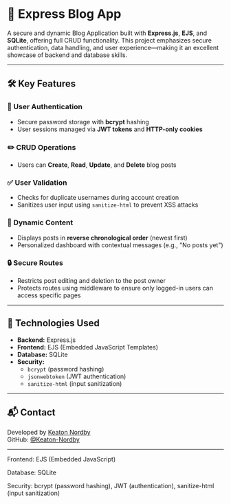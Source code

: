 # 📝 Express Blog App

A secure and dynamic Blog Application built with **Express.js**, **EJS**, and **SQLite**, offering full CRUD functionality. This project emphasizes secure authentication, data handling, and user experience—making it an excellent showcase of backend and database skills.

---

## 🛠️ Key Features

### 🔐 User Authentication
- Secure password storage with **bcrypt** hashing  
- User sessions managed via **JWT tokens** and **HTTP-only cookies**

### ✏️ CRUD Operations
- Users can **Create**, **Read**, **Update**, and **Delete** blog posts

### ✅ User Validation
- Checks for duplicate usernames during account creation  
- Sanitizes user input using `sanitize-html` to prevent XSS attacks

### 📄 Dynamic Content
- Displays posts in **reverse chronological order** (newest first)  
- Personalized dashboard with contextual messages (e.g., "No posts yet")

### 🔒 Secure Routes
- Restricts post editing and deletion to the post owner  
- Protects routes using middleware to ensure only logged-in users can access specific pages

---

## 🧰 Technologies Used

- **Backend:** Express.js  
- **Frontend:** EJS (Embedded JavaScript Templates)  
- **Database:** SQLite  
- **Security:** 
  - `bcrypt` (password hashing)  
  - `jsonwebtoken` (JWT authentication)  
  - `sanitize-html` (input sanitization)

---

## 📬 Contact

Developed by [Keaton Nordby](mailto:keatonnordby4@gmail.com)  
GitHub: [@Keaton-Nordby](https://github.com/Keaton-Nordby)

---
Frontend: EJS (Embedded JavaScript)

Database: SQLite

Security: bcrypt (password hashing), JWT (authentication), sanitize-html (input sanitization)
